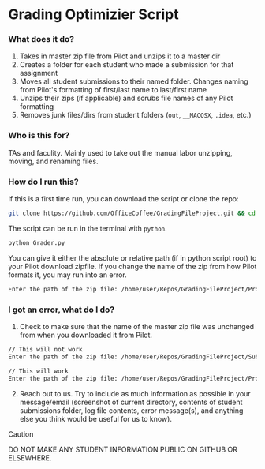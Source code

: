 # Grading Optimizier Script 

### What does it do? 

1. Takes in master zip file from Pilot and unzips it to a master dir
2. Creates a folder for each student who made a submission for that assignment
3. Moves all student submissions to their named folder. Changes naming from Pilot's formatting of first/last name to last/first name
4. Unzips their zips (if applicable) and scrubs file names of any Pilot formatting 
5. Removes junk files/dirs from student folders (`out`, `__MACOSX`, `.idea`, etc.)

### Who is this for? 

TAs and faculity. Mainly used to take out the manual labor unzipping, moving, and renaming files. 

### How do I run this? 

If this is a first time run, you can download the script or clone the repo:

```bash
git clone https://github.com/OfficeCoffee/GradingFileProject.git && cd GradingFileProject
```

The script can be run in the terminal with `python`. 

```bash
python Grader.py
```

You can give it either the absolute or relative path (if in python script root) to your Pilot download zipfile. If you change the name of the zip from how Pilot formats it, you may run into an error. 

```bash
Enter the path of the zip file: /home/user/Repos/GradingFileProject/Project 4 Download Aug 1, 2025 900 AM.zip
```

### I got an error, what do I do? 

1. Check to make sure that the name of the master zip file was unchanged from when you downloaded it from Pilot.
```bash
// This will not work
Enter the path of the zip file: /home/user/Repos/GradingFileProject/Submissions.zip

// This will work
Enter the path of the zip file: /home/user/Repos/GradingFileProject/Project 4 Download Aug 1, 2025 900 AM.zip
```

2. Reach out to us. Try to include as much information as possible in your message/email (screenshot of current directory, contents of student submissions folder, log file contents, error message(s), and anything else you think would be useful for us to know).

> [!CAUTION]
> DO NOT MAKE ANY STUDENT INFORMATION PUBLIC ON GITHUB OR ELSEWHERE. 


